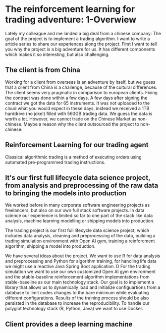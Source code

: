 # The reinforcement learning for trading adventure: 1-Overwiew

Lately my colleague and me landed a big deal from a chinese company: The goal of the project is to implement a trading algorithm. I want to write a article series to share our experiences along the project. First I want to tell you why the project is a big adventure for us. It has different components which makes it so interesting, but also challenging.

## The client is from China

Working for a client from overseas is an adventure by itself, but we guess that a client from China is a challenge, because of the cultural differences. The client seems very pragmatic in comparison to european clients. Fixing the contract was done within a few days. A few days after signing the contract we got the data for 65 instruments. It was not uploaded to the cloud what you would expect in these days, instead we received a 1TB harddrive (no joke!) filled with 560GB trading data. We guess the data is worth a lot. However, we cannot trade on the Chinese Market as non-chinese. Maybe a reason why the client outsourced the project to non-chinese.

## Reinforcement Learning for our trading agent

Classical algorithmic trading is a method of executing orders using automated pre-programmed trading instructions.
  
## It's our first full lifecycle data science project, from analysis and preprocessing of the raw data to bringing the models into production

We worked before  in many corporate software engineering projects as freelancers, but also on our own full stack software projects. In data science our experience is limited so far to one part of the stack like data analysis, machine learning modelling or shipping models into production.

The trading project is our first full lifecycle data science project, which includes data analysis, cleaning and preprocessing of the data, building a trading simulation environment with Open AI gym, training a reinforcment algorithm, shipping a model into production. 

We have several ideas about the project. We want to use R for data analysis and preprocessing and Python for algorithm training, for handling life data we might use a reactive Java Spring Boot application. D For the trading simulation we want to use our own customized Open AI gym environment and the stable-baseline reinforcement algorithm implementations from stable-baseline as our main technology stack. Our goal is to implement a library that allows us to dynamically load and initialize configuartions from a database to limit codes changes to the bare minimum while evaluating different configurations. Results of the training process should be also persisted in the database to increase the reproducibility. To handle our polyglot technology stack (R, Python, Java) we want to use Docker.

## Client provides a deep learning machine 

 

